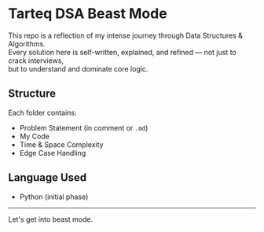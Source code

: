 # Tarteq DSA Beast Mode

This repo is a reflection of my intense journey through Data Structures & Algorithms.  
Every solution here is self-written, explained, and refined — not just to crack interviews,  
but to understand and dominate core logic.

## Structure
Each folder contains:
- Problem Statement (in comment or `.md`)
- My Code
- Time & Space Complexity
- Edge Case Handling

## Language Used
- Python (initial phase)

---

Let's get into beast mode.
